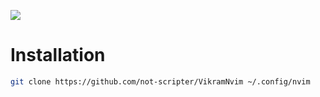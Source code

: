 ![](https://github.com/not-scripter/VikramNvim/assets/106903627/6aebf3e2-0238-4bb5-93c3-c677f8782388)

# Installation

```bash
git clone https://github.com/not-scripter/VikramNvim ~/.config/nvim
```
